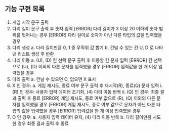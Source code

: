 ## 기능 구현 목록
1. 게임 시작 문구 출력
2. 다리 길이 문구 출력 후 숫자 입력
 [ERROR] 다리 길이가 3 이상 20 이하의 숫자 범위를 벗어나는 경우
 [ERROR] 다리 길이로 숫자가 아닌 다른 타입의 값을 입력했을 경우
3. 다리 생성
  a. 다리 길이만큼 0, 1 중 무작위 값 뽑기
  b. 건널 수 있는 칸 U, D 로 나타낸 리스트 생성 후 반환
4. 다리 이동
  a. (U), (D) 칸 선택 문구 출력 후 이동할 칸 문자 입력
  [ERROR] 칸 선택으로 (U), (D) 이외의 다른 문자를 입력했을 경우
  [ERROR] 입력값을 한 개 이상 입력했을 경우
5. 다리 출력
  a. 건널 수 있으면 O, 없으면 X 표시
6. X 인 경우: 
  a. 게임 재시도, 종료 여부 문구 출력 후 재시작(R), 종료(Q) 문자 입력
    i. (R) 인 경우: 사용자 입력 데이터 초기화, (4) 다리 이동 반복
    ii. (Q) 인 경우: 최종 결과 출력 후 종료
    [ERROR] 게임 재시도, 종료 여부 값으로 (R), (Q) 이외의 다른 문자를 입력했을 경우
    [ERROR] 게임 재시도, 종료 여부 값으로 문자가 아닌 다른 타입의 값을 입력했을 경우
    [ERROR] 입력값을 한 개 이상 입력했을 경우
7. O 인 경우:
  a. 사용자 입력 데이터 유지, (4) 다리 이동 반복
  b. 다리 길이만큼 시도한 경우 최종 결과 출력 후 종료